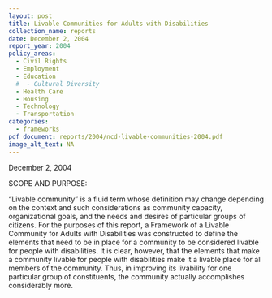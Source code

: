 ```yaml
---
layout: post
title: Livable Communities for Adults with Disabilities
collection_name: reports
date: December 2, 2004
report_year: 2004
policy_areas:
  - Civil Rights
  - Employment
  - Education
  #  - Cultural Diversity
  - Health Care
  - Housing
  - Technology
  - Transportation
categories:
  - frameworks
pdf_document: reports/2004/ncd-livable-communities-2004.pdf
image_alt_text: NA
---
```


D﻿ecember 2, 2004

S﻿COPE AND PURPOSE:

“Livable community” is a fluid term whose definition may change depending on the context and such considerations as community capacity, organizational goals, and the needs and desires of particular groups of citizens. For the purposes of this report, a Framework of a Livable Community for Adults with Disabilities was constructed to define the elements that need to be in place for a community to be considered livable for people with disabilities. It is clear, however, that the elements that make a community livable for people with disabilities make it a livable place for all members of the community. Thus, in improving its livability for one particular group of constituents, the community actually accomplishes considerably more.
